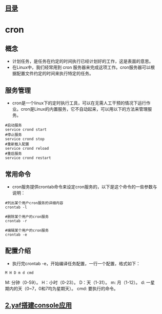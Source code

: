 ## [目录](https://github.com/yuncopy/yafr/blob/master/docs/index.md)

# cron

## 概念

* 计划任务，是任务在约定的时间执行已经计划好的工作，这是表面的意思。
* 在Linux中，我们经常用到 cron 服务器来完成这项工作。cron服务器可以根据配置文件约定的时间来执行特定的任务。

## 服务管理

* cron是一个linux下的定时执行工具，可以在无需人工干预的情况下运行作业。cron是Linux的内置服务，它不自动起来，可以用以下的方法来管理服务。

```shell
#启动服务
service crond start
#停止服务
service crond stop
#重新载入配置
service crond reload
#重启服务   
service crond restart
```

## 常用命令
* cron服务提供crontab命令来设定cron服务的，以下是这个命令的一些参数与说明：

```shell
#列出某个用户cron服务的详细内容
crontab -l 

#删除某个用户的cron服务
crontab -r 

#编辑某个用户的cron服务
crontab -e 
``` 

## 配置介绍

* 执行完crontab -e，开始编译任务配置，一行一个配置，格式如下：
```shell
M H D m d cmd
```

M: 分钟（0-59）。
H：小时（0-23）。
D：天（1-31）。
m: 月（1-12）。
d: 一星期内的天（0~7，0和7均为星期天）。
cmd: 要执行的命令。

## [2.yaf搭建console应用](https://github.com/yuncopy/yafr/blob/master/docs/cron/2.yaf搭建console应用.md)